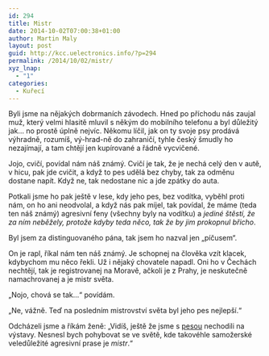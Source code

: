 ```yaml
---
id: 294
title: Mistr
date: 2014-10-02T07:00:38+01:00
author: Martin Maly
layout: post
guid: http://kcc.uelectronics.info/?p=294
permalink: /2014/10/02/mistr/
xyz_lnap:
  - "1"
categories:
  - Kuřecí
---
```

Byli jsme na nějakých dobrmaních závodech. Hned po příchodu nás zaujal muž, který velmi hlasitě mluvil s někým do mobilního telefonu a byl důležitý jak&#8230; no prostě úplně nejvíc. Někomu líčil, jak on ty svoje psy prodává výhradně, rozumíš, vý-hrad-ně do zahraničí, tyhle český šmudly ho nezajímají, a tam chtějí jen kupírované a řádně vycvičené.

Jojo, cvičí, povídal nám náš známý. Cvičí je tak, že je nechá celý den v autě, v hicu, pak jde cvičit, a když to pes udělá bez chyby, tak za odměnu dostane napít. Když ne, tak nedostane nic a jde zpátky do auta.

Potkali jsme ho pak ještě v lese, kdy jeho pes, bez vodítka, vyběhl proti nám, on ho ani neodvolal, a když nás pak míjel, tak povídal, že máme (teda ten náš známý) agresivní feny (všechny byly na vodítku) a _jediné štěstí, že za ním neběžely, protože kdyby teda něco, tak že by jim prokopnul břicho_.

Byl jsem za distinguovaného pána, tak jsem ho nazval jen &#8222;píčusem&#8220;.

On je rapl, říkal nám ten náš známý. Je schopnej na člověka vzít klacek, kdybychom mu něco řekli. Už i nějaký chovatele napadl. Oni ho v Čechách nechtějí, tak je registrovanej na Moravě, ačkoli je z Prahy, je neskutečně namachrovanej a je mistr světa.

&#8222;Nojo, chová se tak&#8230;&#8220; povídám.

&#8222;Ne, vážně. Teď na posledním mistrovství světa byl jeho pes nejlepší.&#8220;

Odcházeli jsme a říkám ženě: &#8222;Vidíš, ještě že jsme s [pesou](http://www.misantrop.info/zivot-dobrmanuv/) nechodili na výstavy. Nesnesl bych pohybovat se ve světě, kde takovéhle samožerské veledůležité agresivní prase je _mistr_.&#8220;